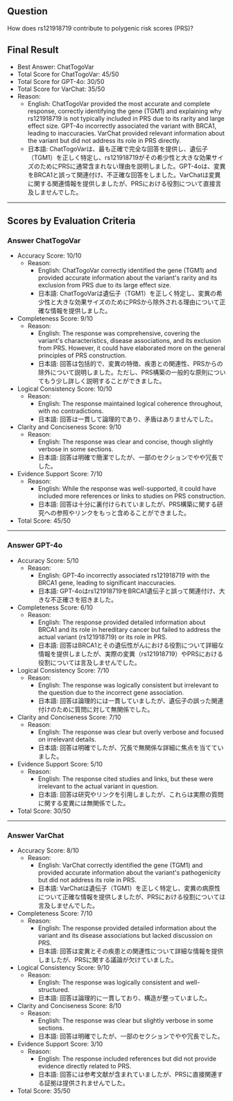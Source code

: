 ## Question

How does rs121918719 contribute to polygenic risk scores (PRS)?

## Final Result

- Best Answer: ChatTogoVar
- Total Score for ChatTogoVar: 45/50
- Total Score for GPT-4o: 30/50
- Total Score for VarChat: 35/50
- Reason:
  - English: ChatTogoVar provided the most accurate and complete response, correctly identifying the gene (TGM1) and explaining why rs121918719 is not typically included in PRS due to its rarity and large effect size. GPT-4o incorrectly associated the variant with BRCA1, leading to inaccuracies. VarChat provided relevant information about the variant but did not address its role in PRS directly.
  - 日本語: ChatTogoVarは、最も正確で完全な回答を提供し、遺伝子（TGM1）を正しく特定し、rs121918719がその希少性と大きな効果サイズのためにPRSに通常含まれない理由を説明しました。GPT-4oは、変異をBRCA1と誤って関連付け、不正確な回答をしました。VarChatは変異に関する関連情報を提供しましたが、PRSにおける役割について直接言及しませんでした。

---

## Scores by Evaluation Criteria

### Answer ChatTogoVar
- Accuracy Score: 10/10
  - Reason: 
    - English: ChatTogoVar correctly identified the gene (TGM1) and provided accurate information about the variant's rarity and its exclusion from PRS due to its large effect size.
    - 日本語: ChatTogoVarは遺伝子（TGM1）を正しく特定し、変異の希少性と大きな効果サイズのためにPRSから除外される理由について正確な情報を提供しました。
- Completeness Score: 9/10
  - Reason: 
    - English: The response was comprehensive, covering the variant's characteristics, disease associations, and its exclusion from PRS. However, it could have elaborated more on the general principles of PRS construction.
    - 日本語: 回答は包括的で、変異の特徴、疾患との関連性、PRSからの除外について説明しました。ただし、PRS構築の一般的な原則についてもう少し詳しく説明することができました。
- Logical Consistency Score: 10/10
  - Reason: 
    - English: The response maintained logical coherence throughout, with no contradictions.
    - 日本語: 回答は一貫して論理的であり、矛盾はありませんでした。
- Clarity and Conciseness Score: 9/10
  - Reason: 
    - English: The response was clear and concise, though slightly verbose in some sections.
    - 日本語: 回答は明確で簡潔でしたが、一部のセクションでやや冗長でした。
- Evidence Support Score: 7/10
  - Reason: 
    - English: While the response was well-supported, it could have included more references or links to studies on PRS construction.
    - 日本語: 回答は十分に裏付けられていましたが、PRS構築に関する研究への参照やリンクをもっと含めることができました。
- Total Score: 45/50

---

### Answer GPT-4o
- Accuracy Score: 5/10
  - Reason: 
    - English: GPT-4o incorrectly associated rs121918719 with the BRCA1 gene, leading to significant inaccuracies.
    - 日本語: GPT-4oはrs121918719をBRCA1遺伝子と誤って関連付け、大きな不正確さを招きました。
- Completeness Score: 6/10
  - Reason: 
    - English: The response provided detailed information about BRCA1 and its role in hereditary cancer but failed to address the actual variant (rs121918719) or its role in PRS.
    - 日本語: 回答はBRCA1とその遺伝性がんにおける役割について詳細な情報を提供しましたが、実際の変異（rs121918719）やPRSにおける役割については言及しませんでした。
- Logical Consistency Score: 7/10
  - Reason: 
    - English: The response was logically consistent but irrelevant to the question due to the incorrect gene association.
    - 日本語: 回答は論理的には一貫していましたが、遺伝子の誤った関連付けのために質問に対して無関係でした。
- Clarity and Conciseness Score: 7/10
  - Reason: 
    - English: The response was clear but overly verbose and focused on irrelevant details.
    - 日本語: 回答は明確でしたが、冗長で無関係な詳細に焦点を当てていました。
- Evidence Support Score: 5/10
  - Reason: 
    - English: The response cited studies and links, but these were irrelevant to the actual variant in question.
    - 日本語: 回答は研究やリンクを引用しましたが、これらは実際の質問に関する変異には無関係でした。
- Total Score: 30/50

---

### Answer VarChat
- Accuracy Score: 8/10
  - Reason: 
    - English: VarChat correctly identified the gene (TGM1) and provided accurate information about the variant's pathogenicity but did not address its role in PRS.
    - 日本語: VarChatは遺伝子（TGM1）を正しく特定し、変異の病原性について正確な情報を提供しましたが、PRSにおける役割については言及しませんでした。
- Completeness Score: 7/10
  - Reason: 
    - English: The response provided detailed information about the variant and its disease associations but lacked discussion on PRS.
    - 日本語: 回答は変異とその疾患との関連性について詳細な情報を提供しましたが、PRSに関する議論が欠けていました。
- Logical Consistency Score: 9/10
  - Reason: 
    - English: The response was logically consistent and well-structured.
    - 日本語: 回答は論理的に一貫しており、構造が整っていました。
- Clarity and Conciseness Score: 8/10
  - Reason: 
    - English: The response was clear but slightly verbose in some sections.
    - 日本語: 回答は明確でしたが、一部のセクションでやや冗長でした。
- Evidence Support Score: 3/10
  - Reason: 
    - English: The response included references but did not provide evidence directly related to PRS.
    - 日本語: 回答には参考文献が含まれていましたが、PRSに直接関連する証拠は提供されませんでした。
- Total Score: 35/50